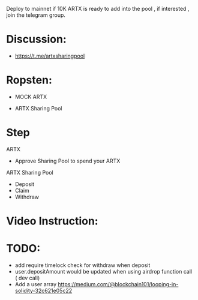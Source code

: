 Deploy to mainnet if 10K ARTX is ready to add into the pool , if interested , join the telegram group.

# Discussion:
- https://t.me/artxsharingpool

# Ropsten:
- MOCK ARTX
  > 
- ARTX Sharing Pool
  > 



# Step
  ARTX
  - Approve Sharing Pool to spend your ARTX
    
  ARTX Sharing Pool
  - Deposit
  - Claim 
  - Withdraw


# Video Instruction:



# TODO:
  - add require timelock check for withdraw when deposit
  - user.depositAmount would be updated when using airdrop function call ( dev call)
  - Add a user array https://medium.com/@blockchain101/looping-in-solidity-32c621e05c22
